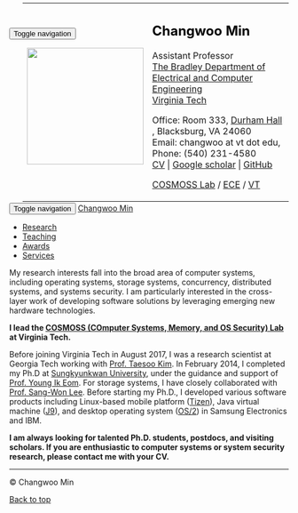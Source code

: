 <!DOCTYPE html>
<html lang="en" prefix="og: http://ogp.me/ns# fb: https://www.facebook.com/2008/fbml">
<head>
<title>Changwoo Min - Changwoo Min</title>
<!-- Using the latest rendering mode for IE -->
<meta http-equiv="X-UA-Compatible" content="IE=edge">
<meta charset="utf-8">
<meta name="viewport" content="width=device-width, initial-scale=1.0">



<link rel="canonical" href="/">

<meta name="author" content="Changwoo Min" />
<meta name="description" content="My research interests fall into the broad area of computer systems, including operating systems, storage systems, concurrency, distributed systems, and systems security. I am particularly interested in the cross-layer work of developing software solutions by leveraging emerging new hardware technologies. I lead the COSMOSS (COmputer Systems, Memory, and OS Security …" />

<meta property="og:site_name" content="Changwoo Min" />
<meta property="og:type" content="article"/>
<meta property="og:title" content="Changwoo Min"/>
<meta property="og:url" content="/"/>
<meta property="og:description" content="My research interests fall into the broad area of computer systems, including operating systems, storage systems, concurrency, distributed systems, and systems security. I am particularly interested in the cross-layer work of developing software solutions by leveraging emerging new hardware technologies. I lead the COSMOSS (COmputer Systems, Memory, and OS Security …" />



<!-- Bootstrap -->
<link rel="stylesheet" href="/theme/css/bootstrap.min.css" type="text/css"/>
<link href="/theme/css/font-awesome.min.css" rel="stylesheet">

<link href="/theme/css/pygments/native.css" rel="stylesheet">
<link rel="stylesheet" href="/theme/css/style.css" type="text/css"/>
<link href="/assets/css/cosmoss.css?1593616795.634994" rel="stylesheet">

<link href="/feeds/all.atom.xml" type="application/atom+xml" rel="alternate"
title="Changwoo Min ATOM Feed"/>


</head>
<body>

<!-- Introme -->
<div class="container" style="padding:-80px;" background="white">
<div class="navbar-header">
<button type="button" class="navbar-toggle" data-toggle="collapse" data-target=".navbar-ex1-collapse">
<span class="sr-only">Toggle navigation</span>
<span class="icon-bar"></span>
<span class="icon-bar"></span>
<span class="icon-bar"></span>
</button>
</div>
<div class="collapse navbar-collapse navbar-ex1-collapse">
<ul class="nav navbar-nav">
<table class="table" style="margin: -80px auto; color= white;">
<tbody>
<tr>
<tr></tr>
<td align="left">
<p>
</p>
<p></p>
<img src="/assets/img/changwoo_min.png" height="210" length="210">
</td>
<td align="left">
<h2 style="color:black;">Changwoo Min</h2>

<p>Assistant Professor<br>
<a href="https://ece.vt.edu/">The Bradley Department of Electrical and Computer Engineering <a><br>
<a href="https://vt.edu/">Virginia Tech </a><br>
</p>

<p>Office: Room 333,
<a href="https://www.google.com/maps/place/Durham+Hall,+Blacksburg,+VA+24060/"> Durham Hall </a>,
Blacksburg, VA 24060 <br>
Email: changwoo at vt dot edu, Phone: (540) 231-4580<br>
<a href="/assets/pdfs/cv.pdf">CV</a> |
<a href="https://scholar.google.com/citations?user=6VDjaN4AAAAJ">Google scholar</a> |
<a href="https://github.com/multics69">GitHub</a>
</p>
<p>
<a href="https://cosmoss-vt.github.io/">COSMOSS Lab</a> / <a href="https://ece.vt.edu/">ECE</a> / <a href="https://vt.edu/">VT</a> </p>

<p> </p>
</td>
</tr>
</tbody></table>
<br> <br> <br> <br>
</ul>
<ul class="nav navbar-nav navbar-right">
</ul>
</div>
</div><!-- End Introme -->

<div class="navbar navbar-default" role="navigation">
<div class="container">
<div class="navbar-header">
<button type="button" class="navbar-toggle" data-toggle="collapse" data-target=".navbar-ex1-collapse">
<span class="sr-only">Toggle navigation</span>
<span class="icon-bar"></span>
<span class="icon-bar"></span>
<span class="icon-bar"></span>
</button>
<a href="/" class="navbar-brand">
Changwoo Min            </a>
	</div>
<div class="collapse navbar-collapse navbar-ex1-collapse">
<ul class="nav navbar-nav">
<li><a href="/pages/research.html">
Research
</a></li>
<li><a href="/pages/teaching.html">
Teaching
</a></li>
<li><a href="/pages/awards.html">
Awards
</a></li>
<li><a href="/pages/services.html">
Services
</a></li>
</ul>
<ul class="nav navbar-nav navbar-right">
</ul>
</div>
<!-- /.navbar-collapse -->
</div>
</div> <!-- /.navbar -->

<!-- Banner -->
<!-- End Banner -->

<!-- Content Container -->
<div class="container">
<div class="row">
<div class="col-lg-12">
<section id="content" class="body">
<!-- <h1 class="entry-title">Changwoo Min</h1> -->

<div class="entry-content">
<!-- research area -->

<p>My research interests fall into the broad area of computer systems,
including operating systems, storage systems, concurrency, distributed
systems, and systems security. I am particularly interested in the
cross-layer work of developing software solutions by leveraging
emerging new hardware technologies.</p>
<!-- intro lab -->

<p><strong>I lead the <a href="https://cosmoss-vt.github.io/">COSMOSS (COmputer Systems, Memory, and OS Security)
Lab</a> at Virginia Tech.</strong></p>
<!-- background -->

<p>Before joining Virginia Tech in August 2017, I was a research
scientist at Georgia Tech working with <a href="https://taesoo.kim/">Prof. Taesoo
Kim</a>. In February 2014, I completed my Ph.D at
<a href="https://www.skku.edu/eng/">Sungkyunkwan University</a>, under the
guidance and support of <a href="http://dclab.skku.ac.kr/xe/index.php?mid=DCLab_Prof">Prof. Young Ik
Eom</a>. For storage
systems, I have closely collaborated with <a href="http://prof.icc.skku.ac.kr/~swlee/">Prof. Sang-Won
Lee</a>. Before starting my Ph.D., I
developed various software products including Linux-based mobile
platform (<a href="https://en.wikipedia.org/wiki/Tizen">Tizen</a>), Java virtual
machine (<a href="https://en.wikipedia.org/wiki/IBM_J9">J9</a>), and desktop
operating system (<a href="https://en.wikipedia.org/wiki/OS/2">OS/2</a>) in
Samsung Electronics and IBM.</p>
<!-- hiring  -->

<p><strong>I am always looking for talented Ph.D. students, postdocs, and
visiting scholars. If you are enthusiastic to computer systems or
system security research, please contact me with your CV.</strong></p>
</div>
</section>
</div>
</div>
</div>
<!-- End Content Container -->

<footer>
<div class="container">
<hr>
<div class="row">
<div class="col-xs-10">&copy;  Changwoo Min         </div>
<div class="col-xs-2"><p class="pull-right"><i class="fa fa-arrow-up"></i> <a href="#">Back to top</a></p></div>
</div>
</div>
</footer>
<script src="/theme/js/jquery.min.js"></script>

<!-- Include all compiled plugins (below), or include individual files as needed -->
<script src="/theme/js/bootstrap.min.js"></script>

<!-- Enable responsive features in IE8 with Respond.js (https://github.com/scottjehl/Respond) -->
<script src="/theme/js/respond.min.js"></script>




</body>
</html>
